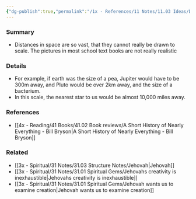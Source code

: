 ```yaml
---
{"dg-publish":true,"permalink":"/1x - References/11 Notes/11.03 Ideas/Distances in the Solar system are unfathomably vast/","title":"Distances in the Solar system are unfathomably vast","noteIcon":"","created":"2023-08-28T20:36:31.120+03:00","updated":"2024-02-14T20:18:33.577+03:00"}
---
```



### Summary
- Distances in space are so vast, that they cannot really be drawn to scale. The pictures in most school text books are not really realistic

### Details
- For example, if earth was the size of a pea, Jupiter would have to be 300m away, and Pluto would be over 2km away, and the size of a bacterium.
- In this scale, the nearest star to us would be almost 10,000 miles away.

### References
- [[4x - Reading/41 Books/41.02 Book reviews/A Short History of Nearly Everything - Bill Bryson\|A Short History of Nearly Everything - Bill Bryson]]

### Related
- [[3x - Spiritual/31 Notes/31.03 Structure Notes/Jehovah\|Jehovah]]
- [[3x - Spiritual/31 Notes/31.01 Spiritual Gems/Jehovahs creativity is inexhaustible\|Jehovahs creativity is inexhaustible]]
- [[3x - Spiritual/31 Notes/31.01 Spiritual Gems/Jehovah wants us to examine creation\|Jehovah wants us to examine creation]]
